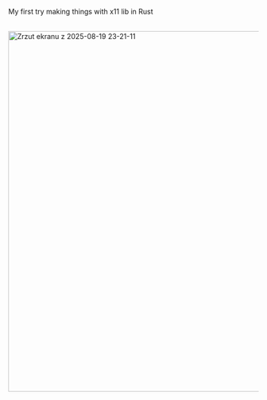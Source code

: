 My first try making things with x11 lib in Rust

<br/>

<img width="826" height="724" alt="Zrzut ekranu z 2025-08-19 23-21-11" src="https://github.com/user-attachments/assets/56bef253-cc34-488b-b956-b5814de57483" />
